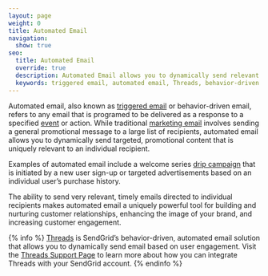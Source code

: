 ```yaml
---
layout: page
weight: 0
title: Automated Email
navigation:
  show: true
seo:
  title: Automated Email
  override: true
  description: Automated Email allows you to dynamically send relevant content to individual recipients.
  keywords: triggered email, automated email, Threads, behavior-driven email
---
```


Automated email, also known as [triggered email]({{root_url}}/Glossary/triggered_email.html) or behavior-driven email, refers to any email that is programed to be delivered as a response to a specified [event]({{root_url}}/Glossary/triggering_event.html) or action. While traditional [marketing email]({{root_url}}/Glossary/Email_Types/index.html) involves sending a general promotional message to a large list of recipients, automated email allows you to dynamically send targeted, promotional content that is uniquely relevant to an individual recipient.

Examples of automated email include a welcome series [drip campaign]({{root_url}}/Glossary/drip_campaign.html) that is initiated by a new user sign-up or targeted advertisements based on an individual user’s purchase history. 

The ability to send very relevant, timely emails directed to individual recipients makes automated email a uniquely powerful tool for building and nurturing customer relationships, enhancing the image of your brand, and increasing customer engagement. 

{% info %}
[Threads](http://threads.io/) is SendGrid’s behavior-driven, automated email solution that allows you to dynamically send email based on user engagement. Visit the [Threads Support Page](https://support.threads.io/hc/en-us) to learn more about how you can integrate Threads with your SendGrid account.
{% endinfo %}
